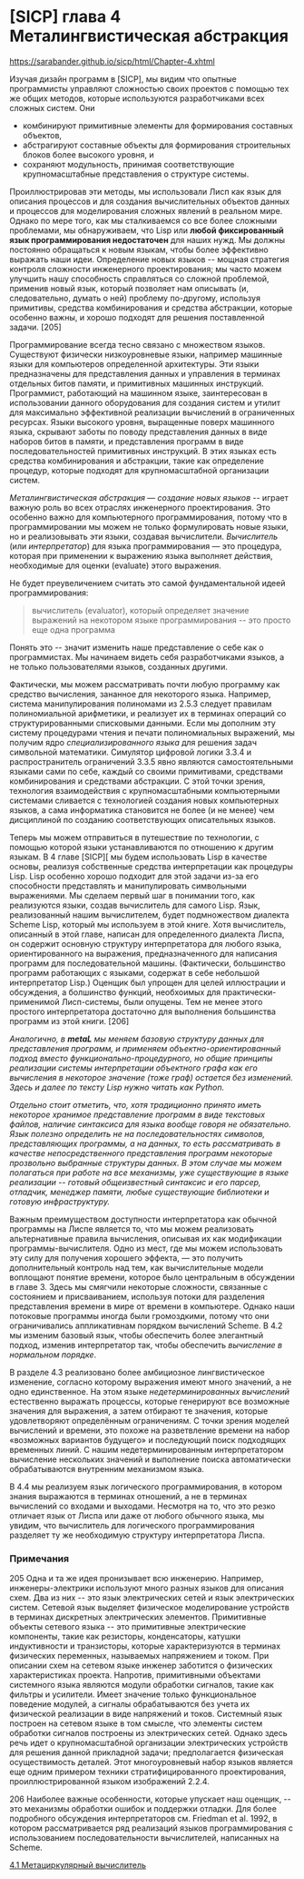 # [SICP] глава 4 Металингвистическая абстракция

https://sarabander.github.io/sicp/html/Chapter-4.xhtml

Изучая дизайн программ в [SICP], мы видим что опытные программисты управляют сложностью своих проектов с помощью тех же общих методов, которые используются разработчиками всех сложных систем. Они 

- комбинируют примитивные элементы для формирования составных объектов,
- абстрагируют составные объекты для формирования строительных блоков более высокого уровня, и
- сохраняют модульность, принимая соответствующие крупномасштабные представления о структуре системы.

Проиллюстрировав эти методы, мы использовали Лисп как язык для описания процессов и для создания вычислительных объектов данных и процессов для моделирования сложных явлений в реальном мире. Однако по мере того, как мы сталкиваемся со все более сложными проблемами, мы обнаруживаем, что Lisp или **любой фиксированный язык программирования недостаточен** для наших нужд. Мы должны постоянно обращаться к новым языкам, чтобы более эффективно выражать наши идеи. Определение новых языков -- мощная стратегия контроля сложности инженерного проектирования; мы часто можем улучшить нашу способность справляться со сложной проблемой, применив новый язык, который позволяет нам описывать (и, следовательно, думать о ней) проблему по-другому, используя примитивы, средства комбинирования и средства абстракции, которые особенно важны, и хорошо подходят для решения поставленной задачи. [205]

Программирование всегда тесно связано с множеством языков. Существуют физически низкоуровневые языки, например машинные языки для компьютеров определенной архитектуры. Эти языки предназначены для представления данных и управления в терминах отдельных битов памяти, и примитивных машинных инструкций. Программист, работающий на машинном языке, заинтересован в использовании данного оборудования для создания систем и утилит для максимально эффективной реализации вычислений в ограниченных ресурсах. Языки высокого уровня, выращенные поверх машинного языка, скрывают заботы по поводу представления данных в виде наборов битов в памяти, и представления программ в виде последовательностей примитивных инструкций. В этих языках есть средства комбинирования и абстракции, такие как определение процедур, которые подходят для крупномасштабной организации систем.

*Металингвистическая абстракция — создание новых языков* -- играет важную роль во всех отраслях инженерного проектирования. Это особенно важно для компьютерного программирования, потому что в программировании мы можем не только формулировать новые языки, но и реализовывать эти языки, создавая вычислители. *Вычислитель* (или *интерпретатор*) для языка программирования — это процедура, которая при применении к выражению языка выполняет действия, необходимые для оценки (evaluate) этого выражения.

Не будет преувеличением считать это самой фундаментальной идеей программирования:

> вычислитель (evaluator), который определяет значение выражений на некотором языке программирования -- это просто еще одна программа

Понять это -- значит изменить наше представление о себе как о программистах. Мы начинаем видеть себя разработчиками языков, а не только пользователями языков, созданных другими.

Фактически, мы можем рассматривать почти любую программу как средство вычисления, зананное для некоторого языка. Например, система манипулирования полиномами из 2.5.3 следует правилам полиномиальной арифметики, и реализует их в терминах операций со структурированными списковыми данными. Если мы дополним эту систему процедурами чтения и печати полиномиальных выражений, мы получим ядро *специализированного языка* для решения задач символьной математики. Симулятор цифровой логики 3.3.4 и распространитель ограничений 3.3.5 явно являются самостоятельными языками сами по себе, каждый со своими примитивами, средствами комбинирования и средствами абстракции. С этой точки зрения, технология взаимодействия с крупномасштабными компьютерными системами сливается с технологией создания новых компьютерных языков, а сама информатика становится не более (и не менее) чем дисциплиной по созданию соответствующих описательных языков.

Теперь мы можем отправиться в путешествие по технологии, с помощью которой языки устанавливаются по отношению к другим языкам. В 4 главе [SICP][ мы будем использовать Lisp в качестве основы, реализуя собственные средства интерпретации как процедуры Lisp. Lisp особенно хорошо подходит для этой задачи из-за его способности представлять и манипулировать символьными выражениями. Мы сделаем первый шаг в понимании того, как реализуются языки, создав вычислитель для самого Lisp. Язык, реализованный нашим вычислителем, будет подмножеством диалекта Scheme Lisp, который мы используем в этой книге. Хотя вычислитель, описанный в этой главе, написан для определенного диалекта Лиспа, он содержит основную структуру интерпретатора для любого языка, ориентированного на выражения, предназначенного для написания программ для последовательной машины. (Фактически, большинство программ работающих с языками, содержат в себе небольшой интерпретатор Lisp.) Оценщик был упрощен для целей иллюстрации и обсуждения, а болшинство функций, необхоимых для практически-применимой Лисп-системы, были опущены. Тем не менее этого простого интерпретатора достаточно для выполнения большинства программ из этой книги. [206]

*Аналогично, в **metaL** мы меняем базовую структуру данных для представления программ, и применяем объектно-ориентированный подход вместо функционально-процедурного, но общие принципы реализации системы интерпретации объектного графа как его вычисления в некоторое значение (тоже граф) остается без изменений. Здесь и далее по тексту Lisp нужно читать как Python.*

*Отдельно стоит отметить, что, хотя традиционно принято иметь некоторое хранимое представление программ в виде текстовых файлов, наличие синтаксиса для языка вообще говоря не обязательно. Язык полезно определить не на последовательностях символов, представляющих программы, а на данных, то есть рассматривать в качестве непосредственного представления программ некоторые прозвольно выбранные структуры данных. В этом случае мы можем полагаться при работе на все механизмы, уже существующие в языке реализации -- готовый общеизвестный синтаксис и его парсер, отладчик, менеджер памяти, любые существующие библиотеки и готовую инфраструктуру.*

Важным преимуществом доступности интерпретатора как обычной программы на Лиспе является то, что мы можем реализовать альтернативные правила вычисления, описывая их как модификации программы-вычислителя. Одно из мест, где мы можем использовать эту силу для получения хорошего эффекта, — это получить дополнительный контроль над тем, как вычислительные модели воплощают понятие времени, которое было центральным в обсуждении в главе 3. Здесь мы смягчили некоторые сложности, связанные с состоянием и присваиванием, используя потоки для разделения представления времени в мире от времени в компьютере. Однако наши потоковые программы иногда были громоздкими, потому что они ограничивались аппликативнам порядком вычислений Scheme. В 4.2 мы изменим базовый язык, чтобы обеспечить более элегантный подход, изменив интерпретатор так, чтобы обеспечить *вычисление в нормальном порядке*.

В разделе 4.3 реализовано более амбициозное лингвистическое изменение, согласно которому выражения имеют много значений, а не одно единственное. На этом языке *недетерминированных вычислений* естественно выражать процессы, которые генерируют все возможные значения для выражения, а затем отбирают те значения, которые удовлетворяют определённым ограничениям. С точки зрения моделей вычислений и времени, это похоже на разветвление времени на набор «возможных вариантов будущего» и последующий поиск подходящих временных линий. С нашим недетерминированным интерпретатором вычисление нескольких значений и выполнение поиска автоматически обрабатываются внутренним механизмом языка.

В 4.4 мы реализуем язык логического программирования, в котором знания выражаются в терминах отношений, а не в терминах вычислений со входами и выходами. Несмотря на то, что это резко отличает язык от Лиспа или даже от любого обычного языка, мы увидим, что вычислитель для логического программирования разделяет ту же необходимую структуру интерпретатора Лиспа.

### Примечания

205 Одна и та же идея пронизывает всю инженерию. Например, инженеры-электрики используют много разных языков для описания схем. Два из них -- это язык электрических сетей и язык электрических систем. Сетевой язык выделяет физическое моделирование устройств в терминах дискретных электрических элементов. Примитивные объекты сетевого языка -- это примитивные электрические компоненты, такие как резисторы, конденсаторы, катушки индуктивности и транзисторы, которые характеризуются в терминах физических переменных, называемых напряжением и током. При описании схем на сетевом языке инженер заботится о физических характеристиках проекта. Напротив, примитивными объектами системного языка являются модули обработки сигналов, такие как фильтры и усилители. Имеет значение только функциональное поведение модулей, а сигналы обрабатываются без учета их физической реализации в виде напряжений и токов. Системный язык построен на сетевом языке в том смысле, что элементы систем обработки сигналов построены из электрических сетей. Однако здесь речь идет о крупномасштабной организации электрических устройств для решения данной прикладной задачи; предполагается физическая осуществимость деталей. Этот многоуровневый набор языков является еще одним примером техники стратифицированного проектирования, проиллюстрированной языком изображений 2.2.4.

206 Наиболее важные особенности, которые упускает наш оценщик, -- это механизмы обработки ошибок и поддержки отладки. Для более подробного обсуждения интерпретаторов см. Friedman et al. 1992, в котором рассматривается ряд реализаций языков программирования с использованием последовательности вычислителей, написанных на Scheme.

[4.1 Метациркулярный вычислитель](https://www.notion.so/69a654d80dfe4749842639fac0cfae3b)

